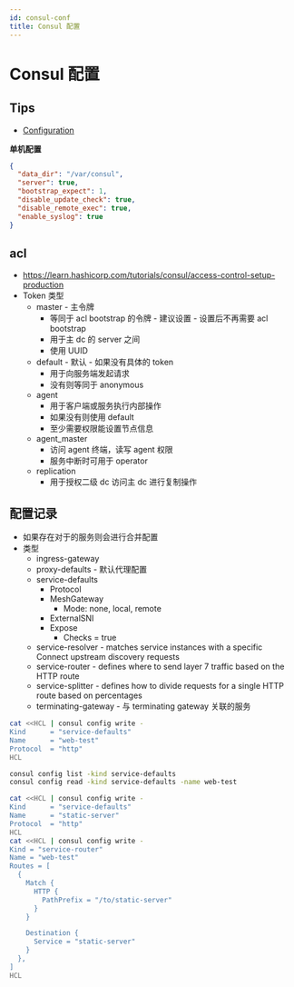 ```yaml
---
id: consul-conf
title: Consul 配置
---
```


# Consul 配置

## Tips
* [Configuration](https://www.consul.io/docs/agent/options)

__单机配置__

```json
{
  "data_dir": "/var/consul",
  "server": true,
  "bootstrap_expect": 1,
  "disable_update_check": true,
  "disable_remote_exec": true,
  "enable_syslog": true
}
```

## acl
* https://learn.hashicorp.com/tutorials/consul/access-control-setup-production
* Token 类型
  * master - 主令牌
    * 等同于 acl bootstrap 的令牌 - 建议设置 - 设置后不再需要 acl bootstrap
    * 用于主 dc 的 server 之间
    * 使用 UUID
  * default - 默认 - 如果没有具体的 token
    * 用于向服务端发起请求
    * 没有则等同于 anonymous
  * agent
    * 用于客户端或服务执行内部操作
    * 如果没有则使用 default
    * 至少需要权限能设置节点信息
  * agent_master
    * 访问 agent 终端，读写 agent 权限
    * 服务中断时可用于 operator
  * replication
    * 用于授权二级 dc 访问主 dc 进行复制操作

## 配置记录
* 如果存在对于的服务则会进行合并配置
* 类型
  * ingress-gateway
  * proxy-defaults - 默认代理配置
  * service-defaults
    * Protocol
    * MeshGateway
      * Mode: none, local, remote
    * ExternalSNI
    * Expose
      * Checks = true
  * service-resolver - matches service instances with a specific Connect upstream discovery requests
  * service-router - defines where to send layer 7 traffic based on the HTTP route
  * service-splitter - defines how to divide requests for a single HTTP route based on percentages
  * terminating-gateway - 与 terminating gateway 关联的服务

```bash
cat <<HCL | consul config write -
Kind      = "service-defaults"
Name      = "web-test"
Protocol  = "http"
HCL

consul config list -kind service-defaults
consul config read -kind service-defaults -name web-test

cat <<HCL | consul config write -
Kind      = "service-defaults"
Name      = "static-server"
Protocol  = "http"
HCL
cat <<HCL | consul config write -
Kind = "service-router"
Name = "web-test"
Routes = [
  {
    Match {
      HTTP {
        PathPrefix = "/to/static-server"
      }
    }

    Destination {
      Service = "static-server"
    }
  },
]
HCL
```


<!--

/metrics path for Prometheus or /healthz for kubelet liveness checks.

Checks (bool: false) - If enabled, all HTTP and gRPC checks registered with the agent are exposed through Envoy. Envoy will expose listeners for these checks and will only accept connections originating from localhost or Consul's advertise address. The port for these listeners are dynamically allocated from expose_min_port to expose_max_port. This flag is useful when a Consul client cannot reach registered services over localhost. One example is when running Consul on Kubernetes, and Consul agents run in their own pods.
Paths array<Path>: [] - A list of paths to expose through Envoy.
Path (string: "") - The HTTP path to expose. The path must be prefixed by a slash. ie: /metrics.
LocalPathPort (int: 0) - The port where the local service is listening for connections to the path.
ListenerPort (int: 0) - The port where the proxy will listen for connections. This port must be available for the listener to be set up. If the port is not free then Envoy will not expose a listener for the path, but the proxy registration will not fail.
Protocol (string: "http") - Sets the protocol of the listener. One of http or http2. For gRPC use http2

-->
